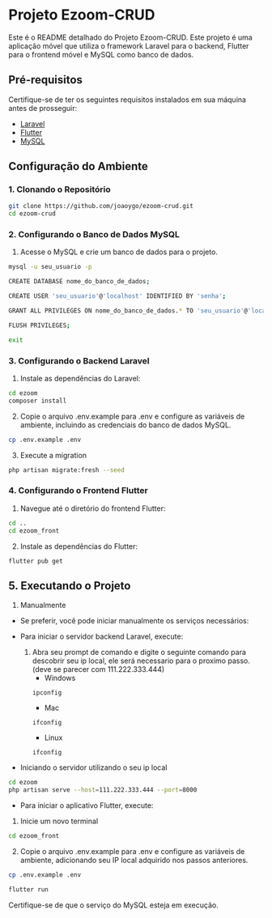 # Projeto Ezoom-CRUD

Este é o README detalhado do Projeto Ezoom-CRUD. Este projeto é uma aplicação móvel que utiliza o framework Laravel para o backend, Flutter para o frontend móvel e MySQL como banco de dados.

## Pré-requisitos

Certifique-se de ter os seguintes requisitos instalados em sua máquina antes de prosseguir:

- [Laravel](https://laravel.com/docs/8.x/installation)
- [Flutter](https://flutter.dev/docs/get-started/install)
- [MySQL](https://dev.mysql.com/doc/mysql-installation-excerpt/8.0/en/)

## Configuração do Ambiente

### 1. Clonando o Repositório

```bash
git clone https://github.com/joaoygo/ezoom-crud.git
cd ezoom-crud
```

### 2. Configurando o Banco de Dados MySQL
1. Acesse o MySQL e crie um banco de dados para o projeto.
```bash
mysql -u seu_usuario -p

CREATE DATABASE nome_do_banco_de_dados;

CREATE USER 'seu_usuario'@'localhost' IDENTIFIED BY 'senha';

GRANT ALL PRIVILEGES ON nome_do_banco_de_dados.* TO 'seu_usuario'@'localhost';

FLUSH PRIVILEGES;

exit
```

### 3. Configurando o Backend Laravel
1. Instale as dependências do Laravel:

```bash
cd ezoom
composer install
```

2. Copie o arquivo .env.example para .env e configure as variáveis de ambiente, incluindo as credenciais do banco de dados MySQL.

```bash
cp .env.example .env
```

3. Execute a migration

```bash
php artisan migrate:fresh --seed
```

### 4. Configurando o Frontend Flutter
1. Navegue até o diretório do frontend Flutter:
```bash
cd ..
cd ezoom_front
```
2. Instale as dependências do Flutter:
```
flutter pub get
```

## 5. Executando o Projeto
1. Manualmente
- Se preferir, você pode iniciar manualmente os serviços necessários:

- Para iniciar o servidor backend Laravel, execute:

    1. Abra seu prompt de comando e digite o seguinte comando para descobrir seu ip local, ele será necessario para o proximo passo. (deve se parecer com 111.222.333.444)
        - Windows
        ```
        ipconfig
        ```
        - Mac
        ```
        ifconfig
        ```
        - Linux
        ```
        ifconfig
        ```
- Iniciando o servidor utilizando o seu ip local

```bash
cd ezoom
php artisan serve --host=111.222.333.444 --port=8000
```


- Para iniciar o aplicativo Flutter, execute:

1. Inicie um novo terminal
```bash
cd ezoom_front
```

2. Copie o arquivo .env.example para .env e configure as variáveis de ambiente, adicionando seu IP local adquirido nos passos anteriores.

```bash
cp .env.example .env
```

```bash
flutter run
```

Certifique-se de que o serviço do MySQL esteja em execução.
